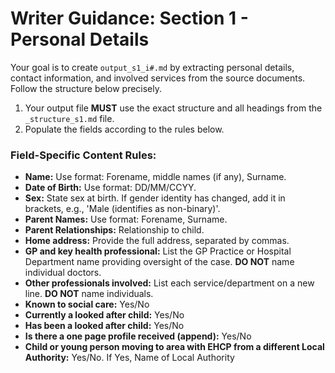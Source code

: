 # Writer Guidance: Section 1 - Personal Details

Your goal is to create `output_s1_i#.md` by extracting personal details, contact information, and involved services from the source documents. Follow the structure below precisely.


1.  Your output file **MUST** use the exact structure and all headings from the `_structure_s1.md` file.
2.  Populate the fields according to the rules below.

### Field-Specific Content Rules:
*   **Name:** Use format: Forename, middle names (if any), Surname.
*   **Date of Birth:** Use format: DD/MM/CCYY.
*   **Sex:** State sex at birth. If gender identity has changed, add it in brackets, e.g., 'Male (identifies as non-binary)'.
*   **Parent Names:** Use format: Forename, Surname.
*   **Parent Relationships:** Relationship to child.
*   **Home address:** Provide the full address, separated by commas.
*   **GP and key health professional:** List the GP Practice or Hospital Department name providing oversight of the case. **DO NOT** name individual doctors.
*   **Other professionals involved:** List each service/department on a new line. **DO NOT** name individuals.
*   **Known to social care:** Yes/No
*   **Currently a looked after child:** Yes/No
*   **Has been a looked after child:** Yes/No
*   **Is there a one page profile received (append):** Yes/No
*   **Child or young person moving to area with EHCP from a different Local Authority:** Yes/No. If Yes, Name of Local Authority